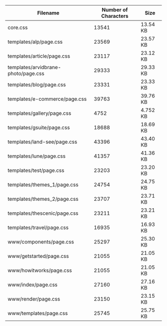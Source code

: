 | Filename                            | Number of Characters | Size     |
| ----------------------------------- | -------------------- | -------- |
| core.css                            | 13541                | 13.54 KB |
| templates/alp/page.css              | 23569                | 23.57 KB |
| templates/article/page.css          | 23117                | 23.12 KB |
| templates/arvidbrane-photo/page.css | 29333                | 29.33 KB |
| templates/blog/page.css             | 23331                | 23.33 KB |
| templates/e-commerce/page.css       | 39763                | 39.76 KB |
| templates/gallery/page.css          | 4752                 | 4.752 KB |
| templates/gsuite/page.css           | 18688                | 18.69 KB |
| templates/land-see/page.css         | 43396                | 43.40 KB |
| templates/lune/page.css             | 41357                | 41.36 KB |
| templates/test/page.css             | 23203                | 23.20 KB |
| templates/themes_1/page.css         | 24754                | 24.75 KB |
| templates/themes_2/page.css         | 23707                | 23.71 KB |
| templates/thescenic/page.css        | 23211                | 23.21 KB |
| templates/travel/page.css           | 16935                | 16.93 KB |
| www/components/page.css             | 25297                | 25.30 KB |
| www/getstarted/page.css             | 21055                | 21.05 KB |
| www/howitworks/page.css             | 21055                | 21.05 KB |
| www/index/page.css                  | 27160                | 27.16 KB |
| www/render/page.css                 | 23150                | 23.15 KB |
| www/templates/page.css              | 25745                | 25.75 KB |